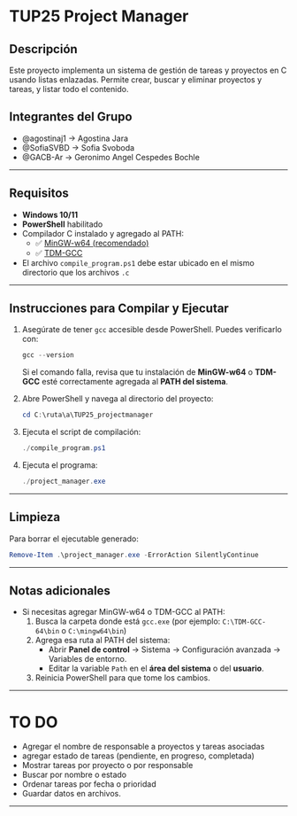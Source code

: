 # TUP25 Project Manager

## Descripción

Este proyecto implementa un sistema de gestión de tareas y proyectos en C usando listas enlazadas. Permite crear, buscar y eliminar proyectos y tareas, y listar todo el contenido.

## Integrantes del Grupo

-   @agostinaj1 -> Agostina Jara
-   @SofiaSVBD -> Sofia Svoboda
-   @GACB-Ar -> Geronimo Angel Cespedes Bochle

---

## Requisitos

- **Windows 10/11**
- **PowerShell** habilitado
- Compilador C instalado y agregado al PATH:
  - ✅ [MinGW-w64 (recomendado)](https://www.mingw-w64.org/)
  - ✅ [TDM-GCC](https://jmeubank.github.io/tdm-gcc/)
- El archivo `compile_program.ps1` debe estar ubicado en el mismo directorio que los archivos `.c`

---

## Instrucciones para Compilar y Ejecutar

1. Asegúrate de tener `gcc` accesible desde PowerShell. Puedes verificarlo con:

   ```powershell
   gcc --version
   ```

   Si el comando falla, revisa que tu instalación de **MinGW-w64** o **TDM-GCC** esté correctamente agregada al **PATH del sistema**.

2. Abre PowerShell y navega al directorio del proyecto:

   ```powershell
   cd C:\ruta\a\TUP25_projectmanager
   ```

3. Ejecuta el script de compilación:

   ```powershell
   ./compile_program.ps1
   ```

4. Ejecuta el programa:

   ```powershell
   ./project_manager.exe
   ```

---

## Limpieza

Para borrar el ejecutable generado:

```powershell
Remove-Item .\project_manager.exe -ErrorAction SilentlyContinue
```

---

## Notas adicionales

- Si necesitas agregar MinGW-w64 o TDM-GCC al PATH:
  1. Busca la carpeta donde está `gcc.exe` (por ejemplo: `C:\TDM-GCC-64\bin` o `C:\mingw64\bin`)
  2. Agrega esa ruta al PATH del sistema:
     - Abrir **Panel de control** → Sistema → Configuración avanzada → Variables de entorno.
     - Editar la variable `Path` en el **área del sistema** o del **usuario**.
  3. Reinicia PowerShell para que tome los cambios.

---
# TO DO

- Agregar el nombre de responsable a proyectos y tareas asociadas
- agregar estado de tareas (pendiente, en progreso, completada)
- Mostrar tareas por proyecto o por responsable
- Buscar por nombre o estado
- Ordenar tareas por fecha o prioridad
- Guardar datos en archivos.

---